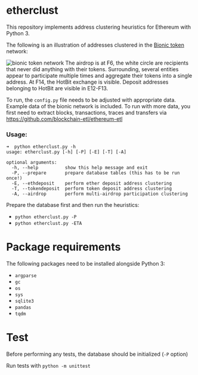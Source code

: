 # etherclust
This repository implements address clustering heuristics for Ethereum with Python 3.

The following is an illustration of addresses clustered in the [Bionic token](https://etherscan.io/token/0xef51c9377feb29856e61625caf9390bd0b67ea18) network:

![bionic token network](https://i.imgur.com/k47UOrd.jpg "Bionic token network")
The airdrop is at F6, the white circle are recipients that never did anything with their tokens. Surrounding, several entities appear to participate multiple times and aggregate their tokens into a single address. At F14, the HotBit exchange is visible. Deposit addresses belonging to HotBit are visible in E12-F13.

To run, the `config.py` file needs to be adjusted with appropriate data.
Example data of the bionic network is included. To run with more data, you first need to extract blocks, transactions, traces and transfers via https://github.com/blockchain-etl/ethereum-etl

### Usage:
```
➜  python etherclust.py -h
usage: etherclust.py [-h] [-P] [-E] [-T] [-A]

optional arguments:
  -h, --help          show this help message and exit
  -P, --prepare       prepare database tables (this has to be run once!)
  -E, --ethdeposit    perform ether deposit address clustering
  -T, --tokendeposit  perform token deposit address clustering
  -A, --airdrop       perform multi-airdrop participation clustering
```
Prepare the database first and then run the heuristics:
- `python etherclust.py -P`
- `python etherclust.py -ETA`

# Package requirements
The following packages need to be installed alongside Python 3:
- `argparse`
- `gc`
- `os`
- `sys`
- `sqlite3`
- `pandas`
- `tqdm`

# Test
Before performing any tests, the database should be initialized (`-P` option)

Run tests with `python -m unittest`
